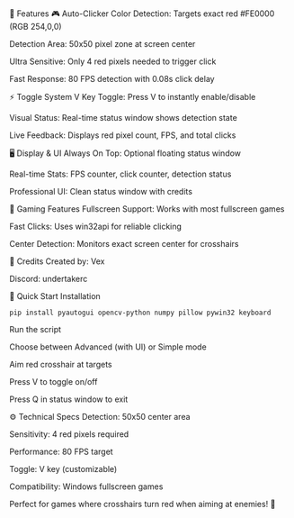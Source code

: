 🎯 Features
🎮 Auto-Clicker
Color Detection: Targets exact red #FE0000 (RGB 254,0,0)

Detection Area: 50x50 pixel zone at screen center

Ultra Sensitive: Only 4 red pixels needed to trigger click

Fast Response: 80 FPS detection with 0.08s click delay

⚡ Toggle System
V Key Toggle: Press V to instantly enable/disable

Visual Status: Real-time status window shows detection state

Live Feedback: Displays red pixel count, FPS, and total clicks

🖥️ Display & UI
Always On Top: Optional floating status window

Real-time Stats: FPS counter, click counter, detection status

Professional UI: Clean status window with credits

🎯 Gaming Features
Fullscreen Support: Works with most fullscreen games

Fast Clicks: Uses win32api for reliable clicking

Center Detection: Monitors exact screen center for crosshairs

👤 Credits
Created by: Vex

Discord: undertakerc

🚀 Quick Start
Installation
```
pip install pyautogui opencv-python numpy pillow pywin32 keyboard
```
Run the script

Choose between Advanced (with UI) or Simple mode

Aim red crosshair at targets

Press V to toggle on/off

Press Q in status window to exit

⚙️ Technical Specs
Detection: 50x50 center area

Sensitivity: 4 red pixels required

Performance: 80 FPS target

Toggle: V key (customizable)

Compatibility: Windows fullscreen games

Perfect for games where crosshairs turn red when aiming at enemies! 🎯
